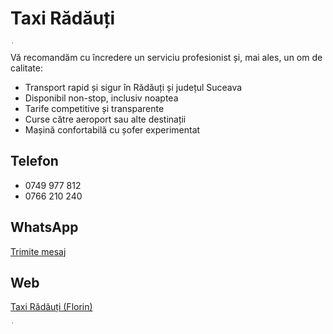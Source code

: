 # Taxi Rădăuți

<img src="/taxi-band.svg" class="w-full" height="4rem" alt="Serviciu Taxi Rădăuți" />

Vă recomandăm cu încredere un serviciu profesionist și, mai ales, un om de calitate:

- Transport rapid și sigur în Rădăuți și județul Suceava
- Disponibil non-stop, inclusiv noaptea
- Tarife competitive și transparente
- Curse către aeroport sau alte destinații
- Mașină confortabilă cu șofer experimentat

## Telefon

- 0749 977 812
- 0766 210 240

## WhatsApp

[Trimite mesaj](https://wa.me/40766210240?text=Salut,%20a%C8%99%20vrea%20s%C4%83%20rezerv%20un%20taxi%20%C3%AEn%20R%C4%83d%C4%83u%C8%9Bi)

## Web

[Taxi Rădăuți (Florin)](https://taxiflorin-radauti.ro/)

<img src="/taxi-band.svg" class="w-full" height="4rem" alt="Serviciu Taxi Rădăuți" />
